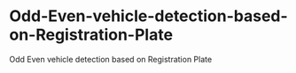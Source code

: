 # Odd-Even-vehicle-detection-based-on-Registration-Plate
Odd Even vehicle detection based on Registration Plate
